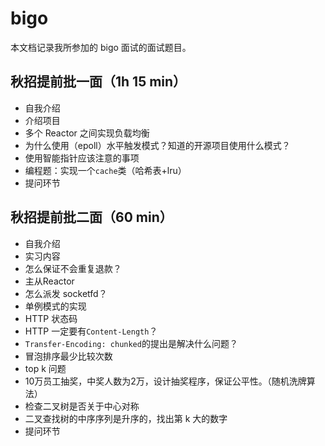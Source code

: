 # bigo

本文档记录我所参加的 bigo 面试的面试题目。

## 秋招提前批一面（1h 15 min）

- 自我介绍
- 介绍项目
- 多个 Reactor 之间实现负载均衡
- 为什么使用（epoll）水平触发模式？知道的开源项目使用什么模式？
- 使用智能指针应该注意的事项
- 编程题：实现一个`cache`类（哈希表+lru）
- 提问环节

## 秋招提前批二面（60 min）

- 自我介绍
- 实习内容
- 怎么保证不会重复退款？
- 主从Reactor
- 怎么派发 socketfd？
- 单例模式的实现
- HTTP 状态码
- HTTP 一定要有`Content-Length`？
- `Transfer-Encoding: chunked`的提出是解决什么问题？
- 冒泡排序最少比较次数
- top k 问题
- 10万员工抽奖，中奖人数为2万，设计抽奖程序，保证公平性。（随机洗牌算法）
- 检查二叉树是否关于中心对称
- 二叉查找树的中序序列是升序的，找出第 k 大的数字
- 提问环节

